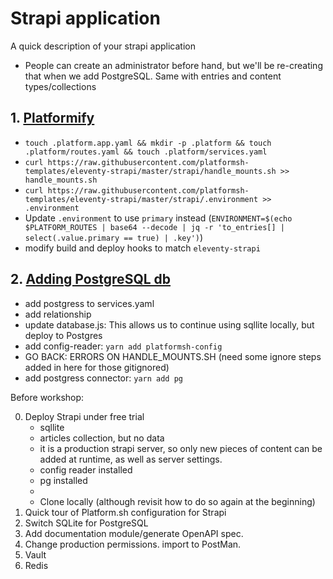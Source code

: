 # Strapi application

A quick description of your strapi application

- People can create an administrator before hand, but we'll be re-creating that when we add PostgreSQL. Same with entries and content types/collections

## 1. [Platformify](https://github.com/chadwcarlson/strapiconf-workshop/pull/1)

- `touch .platform.app.yaml && mkdir -p .platform && touch .platform/routes.yaml && touch .platform/services.yaml`
- `curl https://raw.githubusercontent.com/platformsh-templates/eleventy-strapi/master/strapi/handle_mounts.sh >> handle_mounts.sh`
- `curl https://raw.githubusercontent.com/platformsh-templates/eleventy-strapi/master/strapi/.environment >> .environment`
- Update `.environment` to use `primary` instead (`ENVIRONMENT=$(echo $PLATFORM_ROUTES | base64 --decode | jq -r 'to_entries[] | select(.value.primary == true) | .key')`)
- modify build and deploy hooks to match `eleventy-strapi`

## 2. [Adding PostgreSQL db](https://github.com/chadwcarlson/strapiconf-workshop/pull/2)

- add postgress to services.yaml
- add relationship
- update database.js: This allows us to continue using sqllite locally, but deploy to Postgres
- add config-reader: `yarn add platformsh-config`
- GO BACK: ERRORS ON HANDLE_MOUNTS.SH (need some ignore steps added in here for those gitignored)
- add postgress connector: `yarn add pg`



Before workshop:

0. Deploy Strapi under free trial
    - sqllite
    - articles collection, but no data
    - it is a production strapi server, so only new pieces of content can be added at runtime, as well as server settings.
    - config reader installed
    - pg installed
    - 
    - Clone locally (although revisit how to do so again at the beginning)
1. Quick tour of Platform.sh configuration for Strapi
2. Switch SQLite for PostgreSQL 
3. Add documentation module/generate OpenAPI spec.
4. Change production permissions. import to PostMan.
5. Vault
6. Redis
